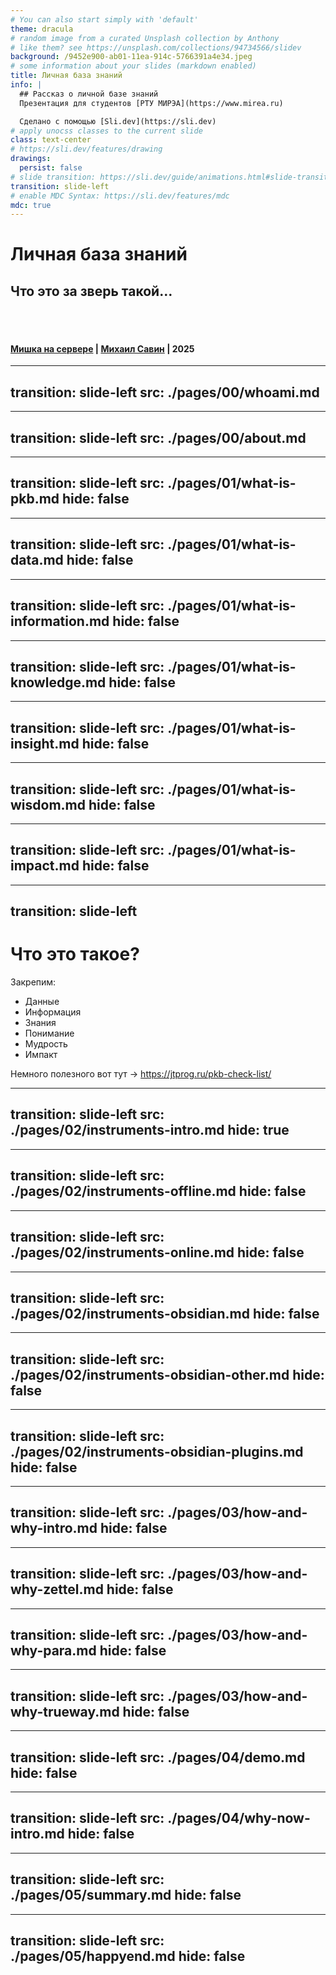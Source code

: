 ```yaml
---
# You can also start simply with 'default'
theme: dracula
# random image from a curated Unsplash collection by Anthony
# like them? see https://unsplash.com/collections/94734566/slidev
background: /9452e900-ab01-11ea-914c-5766391a4e34.jpeg
# some information about your slides (markdown enabled)
title: Личная база знаний
info: |
  ## Рассказ о личной базе знаний
  Презентация для студентов [РТУ МИРЭА](https://www.mirea.ru)

  Сделано с помощью [Sli.dev](https://sli.dev)
# apply unocss classes to the current slide
class: text-center
# https://sli.dev/features/drawing
drawings:
  persist: false
# slide transition: https://sli.dev/guide/animations.html#slide-transitions
transition: slide-left
# enable MDC Syntax: https://sli.dev/features/mdc
mdc: true
---
```


# Личная база знаний

## Что это за зверь такой…

</br>
</br>

#### [Мишка на сервере](https://t.me/+3-r4TuXV_A0xNzgy) | [Михаил Савин](https://savinmi.ru) | 2025

<!--
Титульный слайд…
-->

---
transition: slide-left
src: ./pages/00/whoami.md
---


---
transition: slide-left
src: ./pages/00/about.md
---

---
transition: slide-left
src: ./pages/01/what-is-pkb.md
hide: false
---


---
transition: slide-left
src: ./pages/01/what-is-data.md
hide: false
---

---
transition: slide-left
src: ./pages/01/what-is-information.md
hide: false
---

---
transition: slide-left
src: ./pages/01/what-is-knowledge.md
hide: false
---

---
transition: slide-left
src: ./pages/01/what-is-insight.md
hide: false
---

---
transition: slide-left
src: ./pages/01/what-is-wisdom.md
hide: false
---

---
transition: slide-left
src: ./pages/01/what-is-impact.md
hide: false
---


---
transition: slide-left
---

# Что это такое?

Закрепим:

- Данные
- Информация
- Знания
- Понимание
- Мудрость
- Импакт

Немного полезного вот тут → <https://jtprog.ru/pkb-check-list/>

<!--
- Данные — это сырые сведения или факты о чем-либо
- Информация — это осмысленные и/или обработанные данные
- Знания — это совокупность информации и методов применения этой информации на практике
- Понимание — усвоение чего-то нового и включение этого в свою картину мира
- Мудрость — принятие решений, которые опираются на имеющиеся знания
- Импакт — измеримое улучшение (~~ухудшение~~) чего-либо в окружающем мире
-->

---
transition: slide-left
src: ./pages/02/instruments-intro.md
hide: true
---

---
transition: slide-left
src: ./pages/02/instruments-offline.md
hide: false
---

---
transition: slide-left
src: ./pages/02/instruments-online.md
hide: false
---


---
transition: slide-left
src: ./pages/02/instruments-obsidian.md
hide: false
---

---
transition: slide-left
src: ./pages/02/instruments-obsidian-other.md
hide: false
---

---
transition: slide-left
src: ./pages/02/instruments-obsidian-plugins.md
hide: false
---

---
transition: slide-left
src: ./pages/03/how-and-why-intro.md
hide: false
---

---
transition: slide-left
src: ./pages/03/how-and-why-zettel.md
hide: false
---

---
transition: slide-left
src: ./pages/03/how-and-why-para.md
hide: false
---

---
transition: slide-left
src: ./pages/03/how-and-why-trueway.md
hide: false
---

---
transition: slide-left
src: ./pages/04/demo.md
hide: false
---

---
transition: slide-left
src: ./pages/04/why-now-intro.md
hide: false
---

---
transition: slide-left
src: ./pages/05/summary.md
hide: false
---

---
transition: slide-left
src: ./pages/05/happyend.md
hide: false
---

